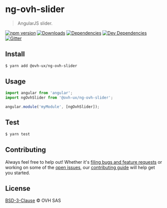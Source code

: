 # ng-ovh-slider

> AngularJS slider.

[![npm version](https://badgen.net/npm/v/@ovh-ux/ng-ovh-slider)](https://www.npmjs.com/package/@ovh-ux/ng-ovh-slider) [![Downloads](https://badgen.net/npm/dt/@ovh-ux/ng-ovh-slider)](https://npmjs.com/package/@ovh-ux/ng-ovh-slider) [![Dependencies](https://badgen.net/david/dep/ovh/manager/packages/components/ng-ovh-slider)](https://npmjs.com/package/@ovh-ux/ng-ovh-slider?activeTab=dependencies) [![Dev Dependencies](https://badgen.net/david/dev/ovh/manager/packages/components/ng-ovh-slider)](https://npmjs.com/package/@ovh-ux/ng-ovh-slider?activeTab=dependencies) [![Gitter](https://badgen.net/badge/gitter/ovh-ux/blue?icon=gitter)](https://gitter.im/ovh/ux)

## Install

```sh
$ yarn add @ovh-ux/ng-ovh-slider
```

## Usage

```js
import angular from 'angular';
import ngOvhSlider from '@ovh-ux/ng-ovh-slider';

angular.module('myModule', [ngOvhSlider]);
```

## Test

```sh
$ yarn test
```

## Contributing

Always feel free to help out! Whether it's [filing bugs and feature requests](https://github.com/ovh/manager/issues/new) or working on some of the [open issues](https://github.com/ovh/manager/issues), our [contributing guide](https://github.com/ovh/manager/blob/master/CONTRIBUTING.md) will help get you started.

## License

[BSD-3-Clause](LICENSE) © OVH SAS
